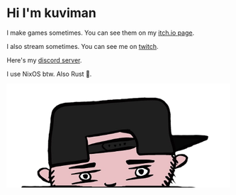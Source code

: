 # Hi I'm kuviman

I make games sometimes. You can see them on my [itch.io page](https://kuviman.itch.io).

I also stream sometimes. You can see me on [twitch](https://twitch.tv/kuviman).

Here's my [discord server](https://discord.gg/qPuvJ3fT7u).

I use NixOS btw. Also Rust 🦀.

![pic](picture.png)
